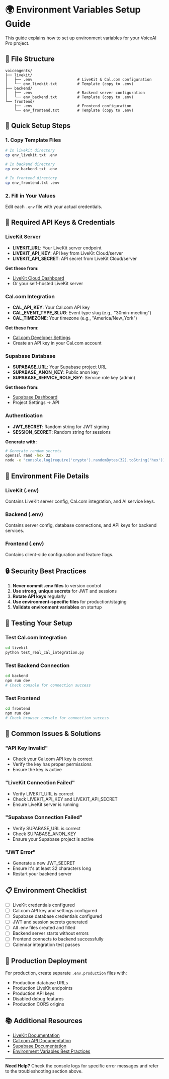 # 🌍 Environment Variables Setup Guide

This guide explains how to set up environment variables for your VoiceAI Pro project.

## 📁 **File Structure**

```
voiceagents/
├── livekit/
│   ├── .env                    # LiveKit & Cal.com configuration
│   └── env_livekit.txt         # Template (copy to .env)
├── backend/
│   ├── .env                    # Backend server configuration
│   └── env_backend.txt         # Template (copy to .env)
└── frontend/
    ├── .env                    # Frontend configuration
    └── env_frontend.txt        # Template (copy to .env)
```

## 🚀 **Quick Setup Steps**

### 1. **Copy Template Files**
```bash
# In livekit directory
cp env_livekit.txt .env

# In backend directory  
cp env_backend.txt .env

# In frontend directory
cp env_frontend.txt .env
```

### 2. **Fill in Your Values**
Edit each `.env` file with your actual credentials.

## 🔑 **Required API Keys & Credentials**

### **LiveKit Server**
- **LIVEKIT_URL**: Your LiveKit server endpoint
- **LIVEKIT_API_KEY**: API key from LiveKit Cloud/server
- **LIVEKIT_API_SECRET**: API secret from LiveKit Cloud/server

**Get these from:**
- [LiveKit Cloud Dashboard](https://cloud.livekit.io/)
- Or your self-hosted LiveKit server

### **Cal.com Integration**
- **CAL_API_KEY**: Your Cal.com API key
- **CAL_EVENT_TYPE_SLUG**: Event type slug (e.g., "30min-meeting")
- **CAL_TIMEZONE**: Your timezone (e.g., "America/New_York")

**Get these from:**
- [Cal.com Developer Settings](https://app.cal.com/settings/developer)
- Create an API key in your Cal.com account

### **Supabase Database**
- **SUPABASE_URL**: Your Supabase project URL
- **SUPABASE_ANON_KEY**: Public anon key
- **SUPABASE_SERVICE_ROLE_KEY**: Service role key (admin)

**Get these from:**
- [Supabase Dashboard](https://supabase.com/dashboard)
- Project Settings → API

### **Authentication**
- **JWT_SECRET**: Random string for JWT signing
- **SESSION_SECRET**: Random string for sessions

**Generate with:**
```bash
# Generate random secrets
openssl rand -hex 32
node -e "console.log(require('crypto').randomBytes(32).toString('hex'))"
```

## 📝 **Environment File Details**

### **LiveKit (.env)**
Contains LiveKit server config, Cal.com integration, and AI service keys.

### **Backend (.env)**
Contains server config, database connections, and API keys for backend services.

### **Frontend (.env)**
Contains client-side configuration and feature flags.

## 🔒 **Security Best Practices**

1. **Never commit .env files** to version control
2. **Use strong, unique secrets** for JWT and sessions
3. **Rotate API keys** regularly
4. **Use environment-specific files** for production/staging
5. **Validate environment variables** on startup

## 🧪 **Testing Your Setup**

### **Test Cal.com Integration**
```bash
cd livekit
python test_real_cal_integration.py
```

### **Test Backend Connection**
```bash
cd backend
npm run dev
# Check console for connection success
```

### **Test Frontend**
```bash
cd frontend
npm run dev
# Check browser console for connection success
```

## 🚨 **Common Issues & Solutions**

### **"API Key Invalid"**
- Check your Cal.com API key is correct
- Verify the key has proper permissions
- Ensure the key is active

### **"LiveKit Connection Failed"**
- Verify LIVEKIT_URL is correct
- Check LIVEKIT_API_KEY and LIVEKIT_API_SECRET
- Ensure LiveKit server is running

### **"Supabase Connection Failed"**
- Verify SUPABASE_URL is correct
- Check SUPABASE_ANON_KEY
- Ensure your Supabase project is active

### **"JWT Error"**
- Generate a new JWT_SECRET
- Ensure it's at least 32 characters long
- Restart your backend server

## 📋 **Environment Checklist**

- [ ] LiveKit credentials configured
- [ ] Cal.com API key and settings configured
- [ ] Supabase database credentials configured
- [ ] JWT and session secrets generated
- [ ] All .env files created and filled
- [ ] Backend server starts without errors
- [ ] Frontend connects to backend successfully
- [ ] Calendar integration test passes

## 🔄 **Production Deployment**

For production, create separate `.env.production` files with:

- Production database URLs
- Production LiveKit endpoints
- Production API keys
- Disabled debug features
- Production CORS origins

## 📚 **Additional Resources**

- [LiveKit Documentation](https://docs.livekit.io/)
- [Cal.com API Documentation](https://developer.cal.com/)
- [Supabase Documentation](https://supabase.com/docs)
- [Environment Variables Best Practices](https://12factor.net/config)

---

**Need Help?** Check the console logs for specific error messages and refer to the troubleshooting section above.
